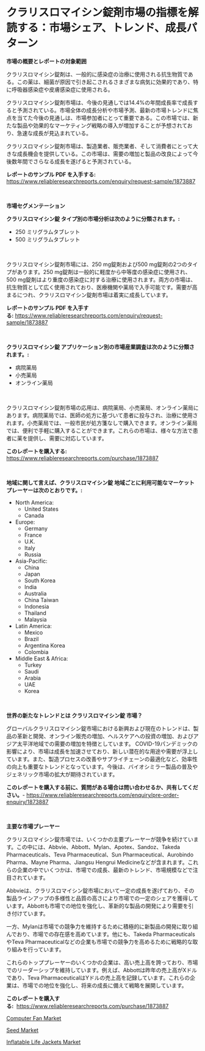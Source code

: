 <p><h1>クラリスロマイシン錠剤市場の指標を解読する：市場シェア、トレンド、成長パターン</h1></p><p><strong>市場の概要とレポートの対象範囲</strong></p>
<p><p>クラリスロマイシン錠剤は、一般的に感染症の治療に使用される抗生物質である。この薬は、細菌が原因で引き起こされるさまざまな病気に効果的であり、特に呼吸器感染症や皮膚感染症に使用される。</p><p>クラリスロマイシン錠剤市場は、今後の見通しでは14.4%の年間成長率で成長すると予測されている。市場全体の成長分析や市場予測、最新の市場トレンドに焦点を当てた今後の見通しは、市場参加者にとって重要である。この市場では、新たな製品や効果的なマーケティング戦略の導入が増加することが予想されており、急速な成長が見込まれている。</p><p>クラリスロマイシン錠剤市場は、製造業者、販売業者、そして消費者にとって大きな成長機会を提供している。この市場は、需要の増加と製品の改良によって今後数年間でさらなる成長を遂げると予測されている。</p></p>
<p><strong>レポートのサンプル PDF を入手する:</strong> <a href="https://www.reliableresearchreports.com/enquiry/request-sample/1873887">https://www.reliableresearchreports.com/enquiry/request-sample/1873887</a></p>
<p>&nbsp;</p>
<p><strong>市場セグメンテーション</strong></p>
<p><strong>クラリスロマイシン錠 タイプ別の市場分析は次のように分類されます。:</strong></p>
<p><ul><li>250 ミリグラムタブレット</li><li>500 ミリグラムタブレット</li></ul></p>
<p>&nbsp;</p>
<p><p>クラリスロマイシン錠剤市場には、250 mg錠剤および500 mg錠剤の2つのタイプがあります。250 mg錠剤は一般的に軽度から中等度の感染症に使用され、500 mg錠剤はより重度の感染症に対する治療に使用されます。両方の市場は、抗生物質として広く使用されており、医療機関や薬局で入手可能です。需要が高まるにつれ、クラリスロマイシン錠剤市場は着実に成長しています。</p></p>
<p><strong>レポートのサンプル PDF を入手する:</strong>&nbsp;<a href="https://www.reliableresearchreports.com/enquiry/request-sample/1873887">https://www.reliableresearchreports.com/enquiry/request-sample/1873887</a></p>
<p>&nbsp;</p>
<p><strong> クラリスロマイシン錠 アプリケーション別の市場産業調査は次のように分類されます。:</strong></p>
<p><ul><li>病院薬局</li><li>小売薬局</li><li>オンライン薬局</li></ul></p>
<p>&nbsp;</p>
<p><p>クラリスロマイシン錠剤市場の応用は、病院薬局、小売薬局、オンライン薬局にあります。病院薬局では、医師の処方に基づいて患者に投与され、治療に使用されます。小売薬局では、一般市民が処方箋なしで購入できます。オンライン薬局では、便利で手軽に購入することができます。これらの市場は、様々な方法で患者に薬を提供し、需要に対応しています。</p></p>
<p><strong>このレポートを購入する:</strong>&nbsp; <a href="https://www.reliableresearchreports.com/purchase/1873887">https://www.reliableresearchreports.com/purchase/1873887</a></p>
<p>&nbsp;</p>
<p><strong>地域に関して言えば、クラリスロマイシン錠 地域ごとに利用可能なマーケットプレーヤーは次のとおりです。:</strong></p>
<p><ul>
    <li>
        North America:
        <ul>
            <li>United States</li>
            <li>Canada</li>
        </ul>
    </li>
    <li>
        Europe:
        <ul>
            <li>Germany</li>
            <li>France</li>
            <li>U.K.</li>
            <li>Italy</li>
            <li>Russia</li>
        </ul>
    </li>
    <li>
        Asia-Pacific:
        <ul>
            <li>China</li>
            <li>Japan</li>
            <li>South Korea</li>
            <li>India</li>
            <li>Australia</li>
            <li>China Taiwan</li>
            <li>Indonesia</li>
            <li>Thailand</li>
            <li>Malaysia</li>
        </ul>
    </li>
    <li>
        Latin America:
        <ul>
            <li>Mexico</li>
            <li>Brazil</li>
            <li>Argentina Korea</li>
            <li>Colombia</li>
        </ul>
    </li>
    <li>
        Middle East & Africa:
        <ul>
            <li>Turkey</li>
            <li>Saudi</li>
            <li>Arabia</li>
            <li>UAE</li>
            <li>Korea</li>
        </ul>
    </li>
    </ul></p>
<p>&nbsp;</p>
<p><strong>世界の新たなトレンドとは クラリスロマイシン錠 市場？</strong></p>
<p><p>グローバルクラリスロマイシン錠市場における新興および現在のトレンドは、製品の革新と開発、オンライン販売の増加、ヘルスケアへの投資の増加、およびアジア太平洋地域での需要の増加を特徴としています。 COVID-19パンデミックの影響により、市場は成長を加速させており、新しい潜在的な用途や需要が浮上しています。また、製造プロセスの改善やサプライチェーンの最適化など、効率性の向上も重要なトレンドとなっています。今後は、バイオシミラー製品の普及やジェネリック市場の拡大が期待されています。</p></p>
<p><strong>このレポートを購入する前に、質問がある場合は問い合わせるか、共有してください。</strong>- <a href="https://www.reliableresearchreports.com/enquiry/pre-order-enquiry/1873887">https://www.reliableresearchreports.com/enquiry/pre-order-enquiry/1873887</a></p>
<p>&nbsp;</p>
<p><strong>主要な市場プレーヤー</strong></p>
<p><p>クラリスロマイシン錠市場では、いくつかの主要プレーヤーが競争を続けています。この中には、Abbvie、Abbott、Mylan、Apotex、Sandoz、Takeda Pharmaceuticals、Teva Pharmaceutical、Sun Pharmaceutical、Aurobindo Pharma、Mayne Pharma、Jiangsu Hengrui Medicineなどが含まれます。これらの企業の中でいくつかは、市場での成長、最新のトレンド、市場規模などで注目されています。</p><p>Abbvieは、クラリスロマイシン錠市場において一定の成長を遂げており、その製品ラインアップの多様性と品質の高さにより市場での一定のシェアを獲得しています。Abbottも市場での地位を強化し、革新的な製品の開発により需要を引き付けています。</p><p>一方、Mylanは市場での競争力を維持するために積極的に新製品の開発に取り組んでおり、市場での存在感を高めています。他にも、Takeda PharmaceuticalsやTeva Pharmaceuticalなどの企業も市場での競争力を高めるために戦略的な取り組みを行っています。</p><p>これらのトッププレーヤーのいくつかの企業は、高い売上高を誇っており、市場でのリーダーシップを維持しています。例えば、Abbottは昨年の売上高がXドルであり、Teva PharmaceuticalはYドルの売上高を記録しています。これらの企業は、市場での地位を強化し、将来の成長に備えて戦略を展開しています。</p></p>
<p><strong>このレポートを購入する:</strong>&nbsp;&nbsp;<a href="https://www.reliableresearchreports.com/purchase/1873887">https://www.reliableresearchreports.com/purchase/1873887</a></p>
<p><p><a href="https://github.com/yemakinde/Market-Research-Report-List-1/blob/main/computer-fan-market.md">Computer Fan Market</a></p><p><a href="https://gamy-alyssum-396.notion.site/Seed-Market-Research-Report-The-Key-To-Successful-Business-Strategy-Forecasted-for-Period-from-2024-cb50e3a3facb457d90e6fc6a7dbddc18">Seed Market</a></p><p><a href="https://github.com/Alonsoolds3wq1d81czn8rbol/Market-Research-Report-List-1/blob/main/inflatable-life-jackets-market.md">Inflatable Life Jackets Market</a></p></p>